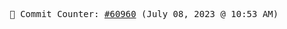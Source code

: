 <p align="center">
    <samp>
        📮 Commit Counter: <a href="https://github.com/Javascript-void0/Javascript-void0/commits/main">#60960</a> (July 08, 2023 @ 10:53 AM)
    </samp>
</p>
